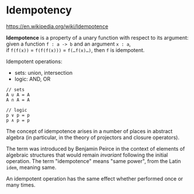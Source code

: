 # Idempotency

https://en.wikipedia.org/wiki/Idempotence

**Idempotence** is a property of a unary function with respect to its argument: given a function `f : a -> b` and an argument `x : a`,    
if `f(f(x))` = `f(f(f(x)))` = `f(…f(x)…)`, then `f` is idempotent.

Idempotent operations:
- sets: union, intersection
- logic: AND, OR


```
// sets
A ∪ A = A
A ∩ A = A

// logic
p ∨ p = p
p ∧ p = p
```


The concept of idempotence arises in a number of places in abstract algebra (in particular, in the theory of projectors and closure operators).

The term was introduced by Benjamin Peirce in the context of elements of algebraic structures that would remain *invariant* following the initial operation. The term "idempotence" means "same power", from the Latin `idem`, meaning same.

An idempotent operation has the same effect whether performed once or many times.
